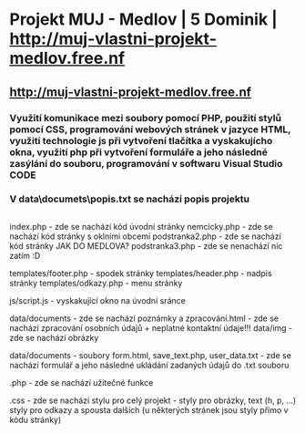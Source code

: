 # Projekt MUJ - Medlov | 5 Dominik | http://muj-vlastni-projekt-medlov.free.nf

## http://muj-vlastni-projekt-medlov.free.nf

### Využití komunikace mezi soubory pomocí PHP, použití stylů pomocí CSS, programování webových stránek v jazyce HTML, využití technologie js při vytvoření tlačítka a vyskakujícho okna, využití php při vytvoření formuláře a jeho následné zasýlání do souboru, programování v softwaru Visual Studio CODE

### V data\documets\popis.txt se nachází popis projektu

## 

index.php - zde se nachází kód úvodní stránky
nemcicky.php - zde se nachází kód stránky s oklními obcemi
podstranka2.php - zde se nachází kód stránky JAK DO MEDLOVA?
podstranka3.php - zde se nenachází nic zatím :D

templates/footer.php - spodek stránky
templates/header.php - nadpis stránky
templates/odkazy.php - menu stránky

js/script.js - vyskakující okno na úvodní sránce

data/documents - zde se nachází poznámky a zpracování.html - zde se nachází zpracování osobních údajů + neplatné kontaktní údaje!!!
data/img - zde se nachází obrázky

data/documents - soubory form.html, save_text.php, user_data.txt - zde se nachází formulář a jeho následné ukládání zadaných údajů do .txt souboru

.php - zde se nachází užitečné funkce

.css - zde se nachází stylu pro celý projekt - styly pro obrázky, text (h, p, ...) styly pro odkazy a spousta dalších (u některých stránek jsou styly přímo v kódu stránky)


